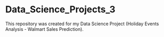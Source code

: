 # Data_Science_Projects_3
This repository was created for my Data Science Project (Holiday Events Analysis - Walmart Sales Prediction).
